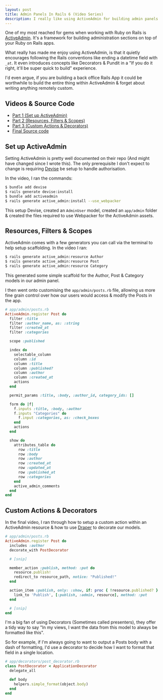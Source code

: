 ```yaml
---
layout: post
title: Admin Panels In Rails 6 (Video Series)
description: I really like using ActiveAdmin for building admin panels within my  Rails Apps. I've put together a quick video series to introduce people to it.
---
```


One of my most reached for gems when working with Ruby on Rails is [ActiveAdmin](https://github.com/activeadmin/activeadmin). It's a framework for building administration sections on top of your Ruby on Rails apps.

What really has made me enjoy using ActiveAdmin, is that it quietly encourages following the Rails conventions like ending a datetime field with `_at`. It even introduces concepts like Decorators & Pundit in a "If you do it right, it'll be super quick to build" experience.

I'd even argue, if you are building a back office Rails App it could be worthwhile to build the entire thing within ActiveAdmin & forget about writing anything remotely custom.

## Videos & Source Code

* [Part 1 (Set up ActiveAdmin)](https://www.youtube.com/watch?v=QBzOZxRVfs8)
* [Part 2 (Resources, Filters & Scopes)](https://www.youtube.com/watch?v=5tCWXSaTfUI)
* [Part 3 (Custom Actions & Decorators)](https://www.youtube.com/watch?v=ZuF6M3s-hq0)
* [Final Source code](https://github.com/MikeRogers0/ActiveAdmin-Demo)

## Set up ActiveAdmin

Setting ActiveAdmin is pretty well documented on their repo (And might have changed since I wrote this). The only prerequisite I don't expect to change is requiring [Devise](https://github.com/heartcombo/devise) be setup to handle authorisation.

In the video, I ran the commands:

```bash
$ bundle add devise
$ rails generate devise:install
$ bundle add activeadmin
$ rails generate active_admin:install --use_webpacker
```

This setup Devise, created an `AdminUser` model, created an `app/admin` folder & created the files required to use Webpacker for the ActiveAdmin assets.

## Resources, Filters & Scopes

ActiveAdmin comes with a few generators you can call via the terminal to help setup scaffolding. In the video I ran:

```bash
$ rails generate active_admin:resource Author
$ rails generate active_admin:resource Post
$ rails generate active_admin:resource Category
```

This generated some simple scaffold for the Author, Post & Category models in our admin panel.

I then went onto customising the `app/admin/posts.rb` file, allowing us more fine grain control over how our users would access & modify the Posts in the app.

```ruby
# app/admin/posts.rb
ActiveAdmin.register Post do
  filter :title
  filter :author_name, as: :string
  filter :created_at
  filter :categories

  scope :published

  index do
    selectable_column
    column :id
    column :title
    column :published?
    column :author
    column :created_at
    actions
  end

  permit_params :title, :body, :author_id, category_ids: []

  form do |f|
    f.inputs :title, :body, :author
    f.inputs "Categories" do
      f.input :categories, as: :check_boxes
    end
    actions
  end

  show do
    attributes_table do
      row :title
      row :body
      row :author
      row :created_at
      row :updated_at
      row :published_at
      row :categories
    end
    active_admin_comments
  end
end
```

## Custom Actions & Decorators

In the final video, I ran through how to setup a custom action within an ActiveAdmin resource & how to use [Draper](https://github.com/drapergem/draper) to decorate our models.

```ruby
# app/admin/posts.rb
ActiveAdmin.register Post do
  includes :author
  decorate_with PostDecorator

  # [snip]

  member_action :publish, method: :put do
    resource.publish!
    redirect_to resource_path, notice: "Published!"
  end

  action_item :publish, only: :show, if: proc { !resource.published? } do
    link_to 'Publish', [:publish, :admin, resource], method: :put
  end

  # [snip]
end
```

I'm a big fan of using Decorators (Sometimes called presenters), they offer a tidy way to say "In my views, I want the data from this model to always be formatted like this".

So for example, if I'm always going to want to output a Posts body with a dash of formatting, I'd use a decorator to decide how I want to format that field in a single location.

```ruby
# app/decorators/post_decorator.rb
class PostDecorator < ApplicationDecorator
  delegate_all

  def body
    helpers.simple_format(object.body)
  end
end
```
